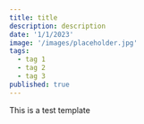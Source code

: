```yaml
---
title: title
description: description
date: '1/1/2023'
image: '/images/placeholder.jpg'
tags:
  - tag 1
  - tag 2
  - tag 3
published: true
---
```


This is a test template
